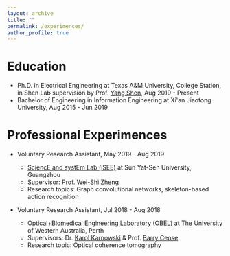 ```yaml
---
layout: archive
title: ""
permalink: /experimences/
author_profile: true
---
```


Education
=====
* Ph.D. in Electrical Engineering at Texas A&M University, College Station, in Shen Lab supervision by Prof. [Yang Shen](https://shen-lab.github.io/), Aug 2019 - Present
* Bachelor of Engineering in Information Engineering at Xi'an Jiaotong University, Aug 2015 - Jun 2019 

Professional Experimences
=====
* Voluntary Research Assistant, May 2019 - Aug 2019 
  * [SciencE and systEm Lab (iSEE)](https://www.isee-ai.cn/) at Sun Yat-Sen University, Guangzhou 
  * Supervisor: Prof. [Wei-Shi Zheng](https://www.isee-ai.cn/~zhwshi/)
  * Research topics: Graph convolutional networks, skeleton-based action recognition

* Voluntary Research Assistant, Jul 2018 - Aug 2018
  * [Optical+Biomedical Engineering Laboratory (OBEL)](http://obel.ee.uwa.edu.au/) at The University of Western Australia, Perth 
  * Supervisors: Dr. [Karol Karnowski](https://scholar.google.com/citations?user=piE2NlMAAAAJ&hl=en&oi=ao) & Prof. [Barry Cense](https://scholar.google.com/citations?user=j88vA6YAAAAJ&hl=en&oi=ao) 
  * Research topic: Optical coherence tomography

